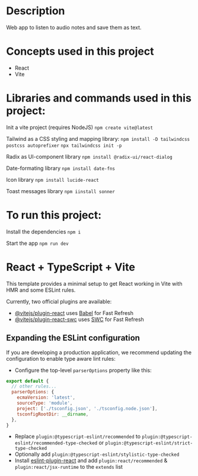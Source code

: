 # Description
Web app to listen to audio notes and save them as text.

# Concepts used in this project
- React
- Vite

# Libraries and commands used in this project:

Init a vite project (requires NodeJS)
```npm create vite@latest```

Tailwind as a CSS styling and mapping library:
```npm install -D tailwindcss postcss autoprefixer```
```npx tailwindcss init -p```

Radix as UI-component library
```npm install @radix-ui/react-dialog```

Date-formating library
```npm install date-fns```

Icon library
```npm install lucide-react```

Toast messages library
```npm iinstall sonner```


# To run this project:

Install the dependencies
```npm i```

Start the app
```npm run dev```


# React + TypeScript + Vite

This template provides a minimal setup to get React working in Vite with HMR and some ESLint rules.

Currently, two official plugins are available:

- [@vitejs/plugin-react](https://github.com/vitejs/vite-plugin-react/blob/main/packages/plugin-react/README.md) uses [Babel](https://babeljs.io/) for Fast Refresh
- [@vitejs/plugin-react-swc](https://github.com/vitejs/vite-plugin-react-swc) uses [SWC](https://swc.rs/) for Fast Refresh

## Expanding the ESLint configuration

If you are developing a production application, we recommend updating the configuration to enable type aware lint rules:

- Configure the top-level `parserOptions` property like this:

```js
export default {
  // other rules...
  parserOptions: {
    ecmaVersion: 'latest',
    sourceType: 'module',
    project: ['./tsconfig.json', './tsconfig.node.json'],
    tsconfigRootDir: __dirname,
  },
}
```

- Replace `plugin:@typescript-eslint/recommended` to `plugin:@typescript-eslint/recommended-type-checked` or `plugin:@typescript-eslint/strict-type-checked`
- Optionally add `plugin:@typescript-eslint/stylistic-type-checked`
- Install [eslint-plugin-react](https://github.com/jsx-eslint/eslint-plugin-react) and add `plugin:react/recommended` & `plugin:react/jsx-runtime` to the `extends` list
